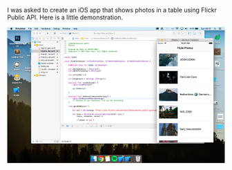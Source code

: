 I was asked to create an iOS app that shows photos in a table using Flickr Public API. Here is a little demonstration.

![Scheme](simulator.jpg)